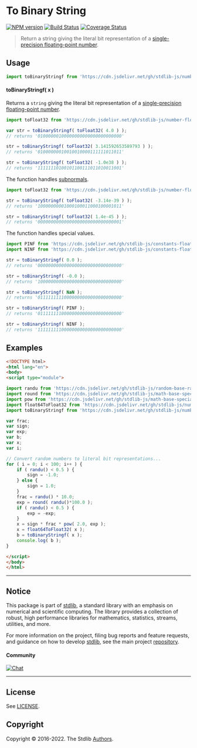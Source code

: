 <!--

@license Apache-2.0

Copyright (c) 2018 The Stdlib Authors.

Licensed under the Apache License, Version 2.0 (the "License");
you may not use this file except in compliance with the License.
You may obtain a copy of the License at

   http://www.apache.org/licenses/LICENSE-2.0

Unless required by applicable law or agreed to in writing, software
distributed under the License is distributed on an "AS IS" BASIS,
WITHOUT WARRANTIES OR CONDITIONS OF ANY KIND, either express or implied.
See the License for the specific language governing permissions and
limitations under the License.

-->

# To Binary String

[![NPM version][npm-image]][npm-url] [![Build Status][test-image]][test-url] [![Coverage Status][coverage-image]][coverage-url] <!-- [![dependencies][dependencies-image]][dependencies-url] -->

> Return a string giving the literal bit representation of a [single-precision floating-point number][ieee754].



<section class="usage">

## Usage

```javascript
import toBinaryStringf from 'https://cdn.jsdelivr.net/gh/stdlib-js/number-float32-base-to-binary-string@esm/index.mjs';
```

#### toBinaryStringf( x )

Returns a `string` giving the literal bit representation of a [single-precision floating-point number][ieee754].

```javascript
import toFloat32 from 'https://cdn.jsdelivr.net/gh/stdlib-js/number-float64-base-to-float32@esm/index.mjs';

var str = toBinaryStringf( toFloat32( 4.0 ) );
// returns '01000000100000000000000000000000'

str = toBinaryStringf( toFloat32( 3.141592653589793 ) );
// returns '01000000010010010000111111011011'

str = toBinaryStringf( toFloat32( -1.0e38 ) );
// returns '11111110100101100111011010011001'
```

The function handles [subnormals][subnormals].

```javascript
import toFloat32 from 'https://cdn.jsdelivr.net/gh/stdlib-js/number-float64-base-to-float32@esm/index.mjs';

str = toBinaryStringf( toFloat32( -3.14e-39 ) );
// returns '10000000001000100011000100001011'

str = toBinaryStringf( toFloat32( 1.4e-45 ) );
// returns '00000000000000000000000000000001'
```

The function handles special values.

```javascript
import PINF from 'https://cdn.jsdelivr.net/gh/stdlib-js/constants-float32-pinf@esm/index.mjs';
import NINF from 'https://cdn.jsdelivr.net/gh/stdlib-js/constants-float32-ninf@esm/index.mjs';

str = toBinaryStringf( 0.0 );
// returns '00000000000000000000000000000000'

str = toBinaryStringf( -0.0 );
// returns '10000000000000000000000000000000'

str = toBinaryStringf( NaN );
// returns '01111111110000000000000000000000'

str = toBinaryStringf( PINF );
// returns '01111111100000000000000000000000'

str = toBinaryStringf( NINF );
// returns '11111111100000000000000000000000'
```

</section>

<!-- /.usage -->

<section class="examples">

## Examples

<!-- eslint no-undef: "error" -->

```html
<!DOCTYPE html>
<html lang="en">
<body>
<script type="module">

import randu from 'https://cdn.jsdelivr.net/gh/stdlib-js/random-base-randu@esm/index.mjs';
import round from 'https://cdn.jsdelivr.net/gh/stdlib-js/math-base-special-round@esm/index.mjs';
import pow from 'https://cdn.jsdelivr.net/gh/stdlib-js/math-base-special-pow@esm/index.mjs';
import float64ToFloat32 from 'https://cdn.jsdelivr.net/gh/stdlib-js/number-float64-base-to-float32@esm/index.mjs';
import toBinaryStringf from 'https://cdn.jsdelivr.net/gh/stdlib-js/number-float32-base-to-binary-string@esm/index.mjs';

var frac;
var sign;
var exp;
var b;
var x;
var i;

// Convert random numbers to literal bit representations...
for ( i = 0; i < 100; i++ ) {
    if ( randu() < 0.5 ) {
        sign = -1.0;
    } else {
        sign = 1.0;
    }
    frac = randu() * 10.0;
    exp = round( randu()*100.0 );
    if ( randu() < 0.5 ) {
        exp = -exp;
    }
    x = sign * frac * pow( 2.0, exp );
    x = float64ToFloat32( x );
    b = toBinaryStringf( x );
    console.log( b );
}

</script>
</body>
</html>
```

</section>

<!-- /.examples -->

<!-- Section for related `stdlib` packages. Do not manually edit this section, as it is automatically populated. -->

<section class="related">

</section>

<!-- /.related -->

<!-- Section for all links. Make sure to keep an empty line after the `section` element and another before the `/section` close. -->


<section class="main-repo" >

* * *

## Notice

This package is part of [stdlib][stdlib], a standard library with an emphasis on numerical and scientific computing. The library provides a collection of robust, high performance libraries for mathematics, statistics, streams, utilities, and more.

For more information on the project, filing bug reports and feature requests, and guidance on how to develop [stdlib][stdlib], see the main project [repository][stdlib].

#### Community

[![Chat][chat-image]][chat-url]

---

## License

See [LICENSE][stdlib-license].


## Copyright

Copyright &copy; 2016-2022. The Stdlib [Authors][stdlib-authors].

</section>

<!-- /.stdlib -->

<!-- Section for all links. Make sure to keep an empty line after the `section` element and another before the `/section` close. -->

<section class="links">

[npm-image]: http://img.shields.io/npm/v/@stdlib/number-float32-base-to-binary-string.svg
[npm-url]: https://npmjs.org/package/@stdlib/number-float32-base-to-binary-string

[test-image]: https://github.com/stdlib-js/number-float32-base-to-binary-string/actions/workflows/test.yml/badge.svg?branch=main
[test-url]: https://github.com/stdlib-js/number-float32-base-to-binary-string/actions/workflows/test.yml?query=branch:main

[coverage-image]: https://img.shields.io/codecov/c/github/stdlib-js/number-float32-base-to-binary-string/main.svg
[coverage-url]: https://codecov.io/github/stdlib-js/number-float32-base-to-binary-string?branch=main

<!--

[dependencies-image]: https://img.shields.io/david/stdlib-js/number-float32-base-to-binary-string.svg
[dependencies-url]: https://david-dm.org/stdlib-js/number-float32-base-to-binary-string/main

-->

[chat-image]: https://img.shields.io/gitter/room/stdlib-js/stdlib.svg
[chat-url]: https://gitter.im/stdlib-js/stdlib/

[stdlib]: https://github.com/stdlib-js/stdlib

[stdlib-authors]: https://github.com/stdlib-js/stdlib/graphs/contributors

[umd]: https://github.com/umdjs/umd
[es-module]: https://developer.mozilla.org/en-US/docs/Web/JavaScript/Guide/Modules

[deno-url]: https://github.com/stdlib-js/number-float32-base-to-binary-string/tree/deno
[umd-url]: https://github.com/stdlib-js/number-float32-base-to-binary-string/tree/umd
[esm-url]: https://github.com/stdlib-js/number-float32-base-to-binary-string/tree/esm
[branches-url]: https://github.com/stdlib-js/number-float32-base-to-binary-string/blob/main/branches.md

[stdlib-license]: https://raw.githubusercontent.com/stdlib-js/number-float32-base-to-binary-string/main/LICENSE

[ieee754]: https://en.wikipedia.org/wiki/IEEE_754-2008

[subnormals]: https://en.wikipedia.org/wiki/Denormal_number

</section>

<!-- /.links -->
